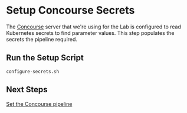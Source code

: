 # Setup Concourse Secrets

The [Concourse](https://concourse-ci.org) server that we're using for the
Lab is configured to read Kubernetes secrets to find parameter values. This
step populates the secrets the pipeline required.

## Run the Setup Script

```
configure-secrets.sh
```

## Next Steps

[Set the Concourse pipeline](07-set-pipeline.md)
